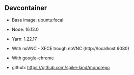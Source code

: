 ## Devcontainer

- Base image: ubuntu:focal
- Node: 16.13.0
- Yarn: 1.22.17
- With noVNC - XFCE trough noVNC (http://localhost:6080)
- With google-chrome

- github: https://github.com/spike-land/monorepo
